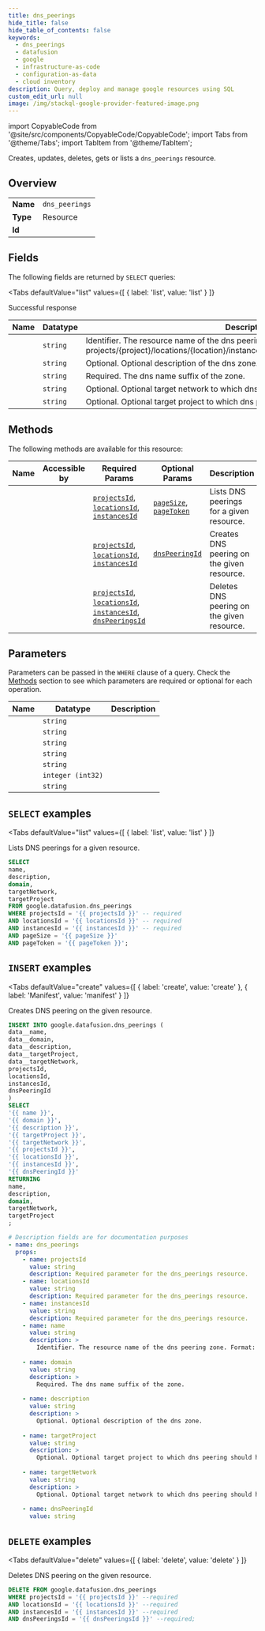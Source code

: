 ```yaml
--- 
title: dns_peerings
hide_title: false
hide_table_of_contents: false
keywords:
  - dns_peerings
  - datafusion
  - google
  - infrastructure-as-code
  - configuration-as-data
  - cloud inventory
description: Query, deploy and manage google resources using SQL
custom_edit_url: null
image: /img/stackql-google-provider-featured-image.png
---
```


import CopyableCode from '@site/src/components/CopyableCode/CopyableCode';
import Tabs from '@theme/Tabs';
import TabItem from '@theme/TabItem';

Creates, updates, deletes, gets or lists a <code>dns_peerings</code> resource.

## Overview
<table><tbody>
<tr><td><b>Name</b></td><td><code>dns_peerings</code></td></tr>
<tr><td><b>Type</b></td><td>Resource</td></tr>
<tr><td><b>Id</b></td><td><CopyableCode code="google.datafusion.dns_peerings" /></td></tr>
</tbody></table>

## Fields

The following fields are returned by `SELECT` queries:

<Tabs
    defaultValue="list"
    values={[
        { label: 'list', value: 'list' }
    ]}
>
<TabItem value="list">

Successful response

<table>
<thead>
    <tr>
    <th>Name</th>
    <th>Datatype</th>
    <th>Description</th>
    </tr>
</thead>
<tbody>
<tr>
    <td><CopyableCode code="name" /></td>
    <td><code>string</code></td>
    <td>Identifier. The resource name of the dns peering zone. Format: projects/&#123;project&#125;/locations/&#123;location&#125;/instances/&#123;instance&#125;/dnsPeerings/&#123;dns_peering&#125;</td>
</tr>
<tr>
    <td><CopyableCode code="description" /></td>
    <td><code>string</code></td>
    <td>Optional. Optional description of the dns zone.</td>
</tr>
<tr>
    <td><CopyableCode code="domain" /></td>
    <td><code>string</code></td>
    <td>Required. The dns name suffix of the zone.</td>
</tr>
<tr>
    <td><CopyableCode code="targetNetwork" /></td>
    <td><code>string</code></td>
    <td>Optional. Optional target network to which dns peering should happen.</td>
</tr>
<tr>
    <td><CopyableCode code="targetProject" /></td>
    <td><code>string</code></td>
    <td>Optional. Optional target project to which dns peering should happen.</td>
</tr>
</tbody>
</table>
</TabItem>
</Tabs>

## Methods

The following methods are available for this resource:

<table>
<thead>
    <tr>
    <th>Name</th>
    <th>Accessible by</th>
    <th>Required Params</th>
    <th>Optional Params</th>
    <th>Description</th>
    </tr>
</thead>
<tbody>
<tr>
    <td><a href="#list"><CopyableCode code="list" /></a></td>
    <td><CopyableCode code="select" /></td>
    <td><a href="#parameter-projectsId"><code>projectsId</code></a>, <a href="#parameter-locationsId"><code>locationsId</code></a>, <a href="#parameter-instancesId"><code>instancesId</code></a></td>
    <td><a href="#parameter-pageSize"><code>pageSize</code></a>, <a href="#parameter-pageToken"><code>pageToken</code></a></td>
    <td>Lists DNS peerings for a given resource.</td>
</tr>
<tr>
    <td><a href="#create"><CopyableCode code="create" /></a></td>
    <td><CopyableCode code="insert" /></td>
    <td><a href="#parameter-projectsId"><code>projectsId</code></a>, <a href="#parameter-locationsId"><code>locationsId</code></a>, <a href="#parameter-instancesId"><code>instancesId</code></a></td>
    <td><a href="#parameter-dnsPeeringId"><code>dnsPeeringId</code></a></td>
    <td>Creates DNS peering on the given resource.</td>
</tr>
<tr>
    <td><a href="#delete"><CopyableCode code="delete" /></a></td>
    <td><CopyableCode code="delete" /></td>
    <td><a href="#parameter-projectsId"><code>projectsId</code></a>, <a href="#parameter-locationsId"><code>locationsId</code></a>, <a href="#parameter-instancesId"><code>instancesId</code></a>, <a href="#parameter-dnsPeeringsId"><code>dnsPeeringsId</code></a></td>
    <td></td>
    <td>Deletes DNS peering on the given resource.</td>
</tr>
</tbody>
</table>

## Parameters

Parameters can be passed in the `WHERE` clause of a query. Check the [Methods](#methods) section to see which parameters are required or optional for each operation.

<table>
<thead>
    <tr>
    <th>Name</th>
    <th>Datatype</th>
    <th>Description</th>
    </tr>
</thead>
<tbody>
<tr id="parameter-dnsPeeringsId">
    <td><CopyableCode code="dnsPeeringsId" /></td>
    <td><code>string</code></td>
    <td></td>
</tr>
<tr id="parameter-instancesId">
    <td><CopyableCode code="instancesId" /></td>
    <td><code>string</code></td>
    <td></td>
</tr>
<tr id="parameter-locationsId">
    <td><CopyableCode code="locationsId" /></td>
    <td><code>string</code></td>
    <td></td>
</tr>
<tr id="parameter-projectsId">
    <td><CopyableCode code="projectsId" /></td>
    <td><code>string</code></td>
    <td></td>
</tr>
<tr id="parameter-dnsPeeringId">
    <td><CopyableCode code="dnsPeeringId" /></td>
    <td><code>string</code></td>
    <td></td>
</tr>
<tr id="parameter-pageSize">
    <td><CopyableCode code="pageSize" /></td>
    <td><code>integer (int32)</code></td>
    <td></td>
</tr>
<tr id="parameter-pageToken">
    <td><CopyableCode code="pageToken" /></td>
    <td><code>string</code></td>
    <td></td>
</tr>
</tbody>
</table>

## `SELECT` examples

<Tabs
    defaultValue="list"
    values={[
        { label: 'list', value: 'list' }
    ]}
>
<TabItem value="list">

Lists DNS peerings for a given resource.

```sql
SELECT
name,
description,
domain,
targetNetwork,
targetProject
FROM google.datafusion.dns_peerings
WHERE projectsId = '{{ projectsId }}' -- required
AND locationsId = '{{ locationsId }}' -- required
AND instancesId = '{{ instancesId }}' -- required
AND pageSize = '{{ pageSize }}'
AND pageToken = '{{ pageToken }}';
```
</TabItem>
</Tabs>


## `INSERT` examples

<Tabs
    defaultValue="create"
    values={[
        { label: 'create', value: 'create' },
        { label: 'Manifest', value: 'manifest' }
    ]}
>
<TabItem value="create">

Creates DNS peering on the given resource.

```sql
INSERT INTO google.datafusion.dns_peerings (
data__name,
data__domain,
data__description,
data__targetProject,
data__targetNetwork,
projectsId,
locationsId,
instancesId,
dnsPeeringId
)
SELECT 
'{{ name }}',
'{{ domain }}',
'{{ description }}',
'{{ targetProject }}',
'{{ targetNetwork }}',
'{{ projectsId }}',
'{{ locationsId }}',
'{{ instancesId }}',
'{{ dnsPeeringId }}'
RETURNING
name,
description,
domain,
targetNetwork,
targetProject
;
```
</TabItem>
<TabItem value="manifest">

```yaml
# Description fields are for documentation purposes
- name: dns_peerings
  props:
    - name: projectsId
      value: string
      description: Required parameter for the dns_peerings resource.
    - name: locationsId
      value: string
      description: Required parameter for the dns_peerings resource.
    - name: instancesId
      value: string
      description: Required parameter for the dns_peerings resource.
    - name: name
      value: string
      description: >
        Identifier. The resource name of the dns peering zone. Format: projects/{project}/locations/{location}/instances/{instance}/dnsPeerings/{dns_peering}
        
    - name: domain
      value: string
      description: >
        Required. The dns name suffix of the zone.
        
    - name: description
      value: string
      description: >
        Optional. Optional description of the dns zone.
        
    - name: targetProject
      value: string
      description: >
        Optional. Optional target project to which dns peering should happen.
        
    - name: targetNetwork
      value: string
      description: >
        Optional. Optional target network to which dns peering should happen.
        
    - name: dnsPeeringId
      value: string
```
</TabItem>
</Tabs>


## `DELETE` examples

<Tabs
    defaultValue="delete"
    values={[
        { label: 'delete', value: 'delete' }
    ]}
>
<TabItem value="delete">

Deletes DNS peering on the given resource.

```sql
DELETE FROM google.datafusion.dns_peerings
WHERE projectsId = '{{ projectsId }}' --required
AND locationsId = '{{ locationsId }}' --required
AND instancesId = '{{ instancesId }}' --required
AND dnsPeeringsId = '{{ dnsPeeringsId }}' --required;
```
</TabItem>
</Tabs>
